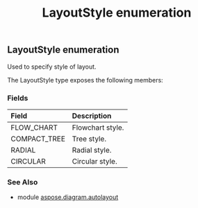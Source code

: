 ﻿---
title: LayoutStyle enumeration
second_title: Aspose.Diagram for Python via .NET API References
description: 
type: docs
weight: 30
url: /python-net/aspose.diagram.autolayout/layoutstyle/
is_root: false
---

## LayoutStyle enumeration

Used to specify style of layout.



The LayoutStyle type exposes the following members:

### Fields
| Field | Description |
| :- | :- |
| FLOW_CHART | Flowchart style. |
| COMPACT_TREE | Tree style. |
| RADIAL | Radial style. |
| CIRCULAR | Circular style. |


### See Also

* module [aspose.diagram.autolayout](../)
